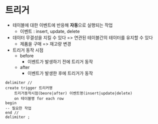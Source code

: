 # 트리거

* 테이블에 대한 이벤트에 반응해 **자동**으로 실행되는 작업
  * 이벤트 : insert, update, delete
* 데이터 무결성을 지킬 수 있다 => 연관된 테이블간의 테이터를 유지할 수 있다
  * 제품을 구매 => 재고량 변경
* 트리거 동작 시점
  * before
    * 이벤트가 발생하기 전에 트리거 동작
  * after
    * 이벤트가 발생한 후에 트리거가 동작

```mysql
delimiter //
create trigger 트리커명
	트리거동작시점(beore|after) 이벤트명(insert|update|delete) 
	on 테이블명 for each row
begin
-- 필요한 작업
end //
delimiter ;
```


